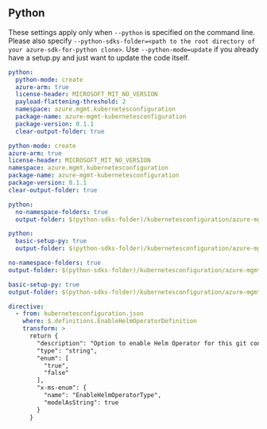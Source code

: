 ## Python

These settings apply only when `--python` is specified on the command line.
Please also specify `--python-sdks-folder=<path to the root directory of your azure-sdk-for-python clone>`.
Use `--python-mode=update` if you already have a setup.py and just want to update the code itself.

```yaml $(python) && !$(track2)
python:
  python-mode: create
  azure-arm: true
  license-header: MICROSOFT_MIT_NO_VERSION
  payload-flattening-threshold: 2
  namespace: azure.mgmt.kubernetesconfiguration
  package-name: azure-mgmt-kubernetesconfiguration
  package-version: 0.1.1
  clear-output-folder: true
```
```yaml $(python) && $(track2)
python-mode: create
azure-arm: true
license-header: MICROSOFT_MIT_NO_VERSION
namespace: azure.mgmt.kubernetesconfiguration
package-name: azure-mgmt-kubernetesconfiguration
package-version: 0.1.1
clear-output-folder: true
```
``` yaml $(python) && $(python-mode) == 'update' && !$(track2)
python:
  no-namespace-folders: true
  output-folder: $(python-sdks-folder)/kubernetesconfiguration/azure-mgmt-kubernetesconfiguration/azure/mgmt/kubernetesconfiguration
```
``` yaml $(python) && $(python-mode) == 'create' && !$(track2)
python:
  basic-setup-py: true
  output-folder: $(python-sdks-folder)/kubernetesconfiguration/azure-mgmt-kubernetesconfiguration
```
``` yaml $(python) && $(python-mode) == 'update' && $(track2)
no-namespace-folders: true
output-folder: $(python-sdks-folder)/kubernetesconfiguration/azure-mgmt-kubernetesconfiguration/azure/mgmt/kubernetesconfiguration
```
``` yaml $(python) && $(python-mode) == 'create' && $(track2)
basic-setup-py: true
output-folder: $(python-sdks-folder)/kubernetesconfiguration/azure-mgmt-kubernetesconfiguration
```


```yaml $(python) && $(track2)
directive:
  - from: kubernetesconfiguration.json
    where: $.definitions.EnableHelmOperatorDefinition
    transform: >
      return {
        "description": "Option to enable Helm Operator for this git configuration.",
        "type": "string",
        "enum": [
          "true",
          "false"
        ],
        "x-ms-enum": {
          "name": "EnableHelmOperatorType",
          "modelAsString": true
        }
      }
```